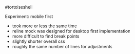 #tortoiseshell

Experiment: mobile first

- took more or less the same time
- reline mock was designed for desktop first implementation
- more difficult to find break points
- slightly shorter overall css
- roughly the same number of lines for adjustments
